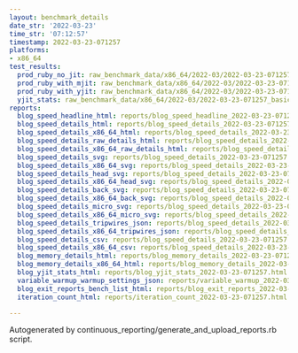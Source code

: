 ```yaml
---
layout: benchmark_details
date_str: '2022-03-23'
time_str: '07:12:57'
timestamp: 2022-03-23-071257
platforms:
- x86_64
test_results:
  prod_ruby_no_jit: raw_benchmark_data/x86_64/2022-03/2022-03-23-071257_basic_benchmark_prod_ruby_no_jit.json
  prod_ruby_with_mjit: raw_benchmark_data/x86_64/2022-03/2022-03-23-071257_basic_benchmark_prod_ruby_with_mjit.json
  prod_ruby_with_yjit: raw_benchmark_data/x86_64/2022-03/2022-03-23-071257_basic_benchmark_prod_ruby_with_yjit.json
  yjit_stats: raw_benchmark_data/x86_64/2022-03/2022-03-23-071257_basic_benchmark_yjit_stats.json
reports:
  blog_speed_headline_html: reports/blog_speed_headline_2022-03-23-071257.html
  blog_speed_details_html: reports/blog_speed_details_2022-03-23-071257.html
  blog_speed_details_x86_64_html: reports/blog_speed_details_2022-03-23-071257.x86_64.html
  blog_speed_details_raw_details_html: reports/blog_speed_details_2022-03-23-071257.raw_details.html
  blog_speed_details_x86_64_raw_details_html: reports/blog_speed_details_2022-03-23-071257.x86_64.raw_details.html
  blog_speed_details_svg: reports/blog_speed_details_2022-03-23-071257.svg
  blog_speed_details_x86_64_svg: reports/blog_speed_details_2022-03-23-071257.x86_64.svg
  blog_speed_details_head_svg: reports/blog_speed_details_2022-03-23-071257.head.svg
  blog_speed_details_x86_64_head_svg: reports/blog_speed_details_2022-03-23-071257.x86_64.head.svg
  blog_speed_details_back_svg: reports/blog_speed_details_2022-03-23-071257.back.svg
  blog_speed_details_x86_64_back_svg: reports/blog_speed_details_2022-03-23-071257.x86_64.back.svg
  blog_speed_details_micro_svg: reports/blog_speed_details_2022-03-23-071257.micro.svg
  blog_speed_details_x86_64_micro_svg: reports/blog_speed_details_2022-03-23-071257.x86_64.micro.svg
  blog_speed_details_tripwires_json: reports/blog_speed_details_2022-03-23-071257.tripwires.json
  blog_speed_details_x86_64_tripwires_json: reports/blog_speed_details_2022-03-23-071257.x86_64.tripwires.json
  blog_speed_details_csv: reports/blog_speed_details_2022-03-23-071257.csv
  blog_speed_details_x86_64_csv: reports/blog_speed_details_2022-03-23-071257.x86_64.csv
  blog_memory_details_html: reports/blog_memory_details_2022-03-23-071257.html
  blog_memory_details_x86_64_html: reports/blog_memory_details_2022-03-23-071257.x86_64.html
  blog_yjit_stats_html: reports/blog_yjit_stats_2022-03-23-071257.html
  variable_warmup_warmup_settings_json: reports/variable_warmup_2022-03-23-071257.warmup_settings.json
  blog_exit_reports_bench_list_html: reports/blog_exit_reports_2022-03-23-071257.bench_list.html
  iteration_count_html: reports/iteration_count_2022-03-23-071257.html

---
```

Autogenerated by continuous_reporting/generate_and_upload_reports.rb script.
